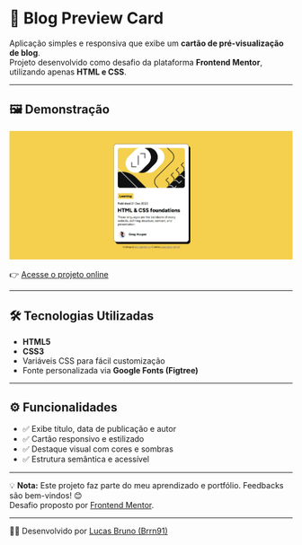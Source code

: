 # 📰 Blog Preview Card

Aplicação simples e responsiva que exibe um **cartão de pré-visualização de blog**.  
Projeto desenvolvido como desafio da plataforma **Frontend Mentor**, utilizando apenas **HTML e CSS**.

---

## 🖼️ Demonstração

![Screenshot do Projeto](preview.jpg)

👉 [Acesse o projeto online](https://brrn91.github.io/blog-preview-card-main/)

---

## 🛠️ Tecnologias Utilizadas

- **HTML5**
- **CSS3**
- Variáveis CSS para fácil customização
- Fonte personalizada via **Google Fonts (Figtree)**

---

## ⚙️ Funcionalidades

- ✅ Exibe título, data de publicação e autor
- ✅ Cartão responsivo e estilizado
- ✅ Destaque visual com cores e sombras
- ✅ Estrutura semântica e acessível

---

💡 **Nota:** Este projeto faz parte do meu aprendizado e portfólio. Feedbacks são bem-vindos! 😊  
Desafio proposto por [Frontend Mentor](https://www.frontendmentor.io/).

---

👨‍💻 Desenvolvido por [Lucas Bruno (Brrn91)](https://github.com/Brrn91)
